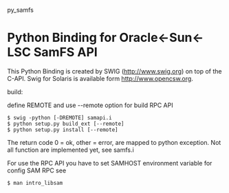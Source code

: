py_samfs

Python Binding for Oracle<-Sun<-LSC SamFS API
========

This Python Binding is created by SWIG (http://www.swig.org) on top of the C-API.
Swig for Solaris is available form http://www.opencsw.org.

build:

define REMOTE and use --remote option for build RPC API

    $ swig -python [-DREMOTE] samapi.i  
    $ python setup.py build_ext [--remote]  
    $ python setup.py install [--remote]  


The return code 0 = ok, other = error, are mapped to python exception. 
Not all function are implemented yet, see samfs.i

For use the RPC API you have to set SAMHOST environment variable
for config SAM RPC see 

    $ man intro_libsam  

